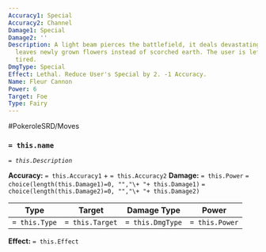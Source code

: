 ```yaml
---
Accuracy1: Special
Accuracy2: Channel
Damage1: Special
Damage2: ''
Description: A light beam pierces the battlefield, it deals devastating damage but
  leaves newly grown flowers instead of scorched earth. The user is left feeling very
  tired.
DmgType: Special
Effect: Lethal. Reduce User's Special by 2. -1 Accuracy.
Name: Fleur Cannon
Power: 6
Target: Foe
Type: Fairy
---
```


#PokeroleSRD/Moves

### `= this.name` 
*`= this.Description`*

**Accuracy:** `= this.Accuracy1` + `= this.Accuracy2`
**Damage:** `= this.Power` `= choice(length(this.Damage1)=0, "","\+ "+ this.Damage1)` `= choice(length(this.Damage2)=0, "","\+ "+ this.Damage2)`

| Type          | Target          | Damage Type          | Power          |
| ------------- | --------------- | ---------------- | -------------- |
| `= this.Type` | `= this.Target` | `= this.DmgType` | `= this.Power` | 

**Effect:** `= this.Effect`